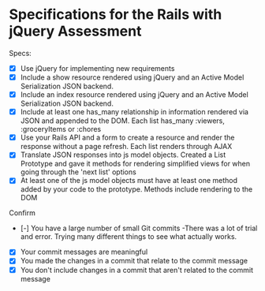 # Specifications for the Rails with jQuery Assessment

Specs:
- [x] Use jQuery for implementing new requirements
- [x] Include a show resource rendered using jQuery and an Active Model Serialization JSON backend.
- [x] Include an index resource rendered using jQuery and an Active Model Serialization JSON backend.
- [x] Include at least one has_many relationship in information rendered via JSON and appended to the DOM.
  Each list has_many :viewers, :groceryItems or :chores
- [x] Use your Rails API and a form to create a resource and render the response without a page refresh.
  Each list renders through AJAX
- [x] Translate JSON responses into js model objects.
  Created a List Prototype and gave it methods for rendering simplified views for when going through the 'next list' options
- [x] At least one of the js model objects must have at least one method added by your code to the prototype.
  Methods include rendering to the DOM

Confirm
- [-] You have a large number of small Git commits
  -There was a lot of trial and error. Trying many different things to see what actually works.
- [x] Your commit messages are meaningful
- [x] You made the changes in a commit that relate to the commit message
- [x] You don't include changes in a commit that aren't related to the commit message
